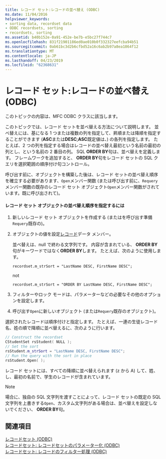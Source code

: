 ```yaml
---
title: レコード セット:レコードの並べ替え (ODBC)
ms.date: 11/04/2016
helpviewer_keywords:
- sorting data, recordset data
- ODBC recordsets, sorting
- recordsets, sorting
ms.assetid: b40b152e-0a91-452e-be7b-e5bc27f744c7
ms.openlocfilehash: 831f21901186ed0ae010b0f332327eefcba94b51
ms.sourcegitcommit: 0ab61bc3d2b6cfbd52a16c6ab2b97a8ea1864f12
ms.translationtype: MT
ms.contentlocale: ja-JP
ms.lasthandoff: 04/23/2019
ms.locfileid: "62368631"
---
```

# <a name="recordset-sorting-records-odbc"></a>レコード セット:レコードの並べ替え (ODBC)

このトピックの内容は、MFC ODBC クラスに該当します。

このトピックでは、レコード セットを並べ替える方法について説明します。 並べ替えには、基になる 1 つまたは複数の列を指定して、昇順または降順を指定することができます (**ASC**または**DESC**;**ASC**既定値は、) の各列を指定します。 たとえば、2 つの列を指定する場合はレコードの並べ替え最初という名前の最初の列とし、という名前の 2 番目の列。 SQL **ORDER BY**句は、並べ替えを定義します。 フレームワークを追加すると、 **ORDER BY**句をレコード セットの SQL クエリを選択範囲の順序付け句コントロール。

呼び出す前に、オブジェクトを構築した後は、レコード セットの並べ替え順序を確立する必要があります、`Open`メンバー関数 (または呼び出す前に、`Requery`メンバー関数の既存のレコード セット オブジェクト`Open`メンバー関数がされています。既に呼び出されて)。

#### <a name="to-specify-a-sort-order-for-a-recordset-object"></a>レコード セット オブジェクトの並べ替え順序を指定するには

1. 新しいレコード セット オブジェクトを作成する (またはを呼び出す準備`Requery`既存の)。

1. オブジェクトの値を設定[レコード](../../mfc/reference/crecordset-class.md#m_strsort)データ メンバー。

   並べ替えは、null で終わる文字列です。 内容が含まれている、 **ORDER BY**句がキーワードではなく**ORDER BY**します。 たとえば、次のように使用します。

    ```
    recordset.m_strSort = "LastName DESC, FirstName DESC";
    ```

   not

    ```
    recordset.m_strSort = "ORDER BY LastName DESC, FirstName DESC";
    ```

1. フィルターやロック モードは、パラメーターなどの必要なその他のオプションを設定します。

1. 呼び出す`Open`に新しいオブジェクト (または`Requery`既存のオブジェクト)。

選択されたレコードは順序付けと指定します。 たとえば、一連の生徒レコード名、姓の順で降順に並べ替えるに、次のように行います。

```cpp
// Construct the recordset
CStudentSet rsStudent( NULL );
// Set the sort
rsStudent.m_strSort = "LastName DESC, FirstName DESC";
// Run the query with the sort in place
rsStudent.Open( );
```

レコード セットには、すべての降順に並べ替えられます (z から A) して、姓、し、最初の名前で、学生のレコードが含まれています。

> [!NOTE]
>  場合に、独自の SQL 文字列を渡すことによって、レコード セットの既定の SQL 文字列を上書きする`Open`、カスタム文字列がある場合は、並べ替えを設定しないでください、 **ORDER BY**句。

## <a name="see-also"></a>関連項目

[レコードセット (ODBC)](../../data/odbc/recordset-odbc.md)<br/>
[レコードセット: レコードセットのパラメーター化 (ODBC)](../../data/odbc/recordset-parameterizing-a-recordset-odbc.md)<br/>
[レコードセット: レコードのフィルター処理 (ODBC)](../../data/odbc/recordset-filtering-records-odbc.md)